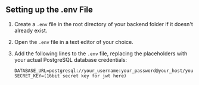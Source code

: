## Setting up the .env File

1. Create a `.env` file in the root directory of your backend folder if it doesn't already exist.

2. Open the `.env` file in a text editor of your choice.

3. Add the following lines to the `.env` file, replacing the placeholders with your actual PostgreSQL database credentials:

   ```dotenv
   DATABASE_URL=postgresql://your_username:your_password@your_host/your_database
   SECRET_KEY=(16bit secret key for jwt here)